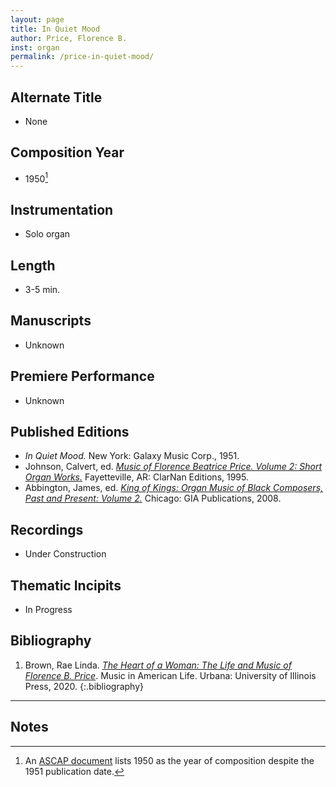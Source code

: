 ```yaml
---
layout: page
title: In Quiet Mood
author: Price, Florence B.
inst: organ
permalink: /price-in-quiet-mood/
---
```


## Alternate Title
- None

## Composition Year
- 1950[^fn1]

## Instrumentation
- Solo organ

## Length
- 3-5 min.

## Manuscripts
- Unknown

## Premiere Performance
- Unknown

## Published Editions
- *In Quiet Mood.* New York: Galaxy Music Corp., 1951.
-  Johnson, Calvert, ed. <a href="https://www.worldcat.org/title/33248388" target="_blank">*Music of Florence Beatrice Price. Volume 2: Short Organ Works.*</a> Fayetteville, AR: ClarNan Editions, 1995.
-  Abbington, James, ed. <a href="https://www.giamusic.com/store/resource/king-of-kings-volume-2-print-g7489" target="_blank">*King of Kings: Organ Music of Black Composers, Past and Present: Volume 2.*</a> Chicago: GIA Publications, 2008.

## Recordings
- Under Construction

## Thematic Incipits
- In Progress

## Bibliography
1. Brown, Rae Linda. <a href="https://www.worldcat.org/title/1122800180" target="_blank">*The Heart of a Woman: The Life and Music of Florence B. Price*</a>. Music in American Life. Urbana: University of Illinois Press, 2020.
{:.bibliography}

---

## Notes
[^fn1]: An <a href="https://digitalcollections.uark.edu/digital/collection/p17212coll3/id/51/rec/1" target="_blank">ASCAP document</a> lists 1950 as the year of composition despite the 1951 publication date.
